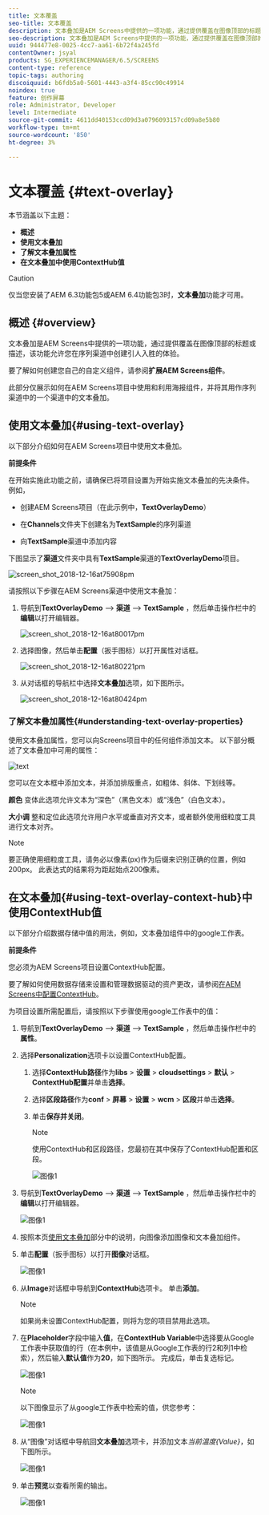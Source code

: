 ```yaml
---
title: 文本覆盖
seo-title: 文本覆盖
description: 文本叠加是AEM Screens中提供的一项功能，通过提供覆盖在图像顶部的标题或描述，该功能允许您在序列渠道中创建引人入胜的体验。 请阅读本页以了解更多信息。
seo-description: 文本叠加是AEM Screens中提供的一项功能，通过提供覆盖在图像顶部的标题或描述，该功能允许您在序列渠道中创建引人入胜的体验。 请阅读本页以了解更多信息。
uuid: 944477e8-0025-4cc7-aa61-6b72f4a245fd
contentOwner: jsyal
products: SG_EXPERIENCEMANAGER/6.5/SCREENS
content-type: reference
topic-tags: authoring
discoiquuid: b6fdb5a0-5601-4443-a3f4-85cc90c49914
noindex: true
feature: 创作屏幕
role: Administrator, Developer
level: Intermediate
source-git-commit: 4611dd40153ccd09d3a0796093157cd09a8e5b80
workflow-type: tm+mt
source-wordcount: '850'
ht-degree: 3%

---
```



# 文本覆盖 {#text-overlay}

本节涵盖以下主题：

* **概述**
* **使用文本叠加**
* **了解文本叠加属性**
* **在文本叠加中使用ContextHub值**

>[!CAUTION]
>
>仅当您安装了AEM 6.3功能包5或AEM 6.4功能包3时，**文本叠加**&#x200B;功能才可用。

## 概述 {#overview}

文本叠加是AEM Screens中提供的一项功能，通过提供覆盖在图像顶部的标题或描述，该功能允许您在序列渠道中创建引人入胜的体验。

要了解如何创建您自己的自定义组件，请参阅&#x200B;**扩展AEM Screens组件**。

此部分仅展示如何在AEM Screens项目中使用和利用海报组件，并将其用作序列渠道中的一个渠道中的文本叠加。

## 使用文本叠加{#using-text-overlay}

以下部分介绍如何在AEM Screens项目中使用文本叠加。

**前提条件**

在开始实施此功能之前，请确保已将项目设置为开始实施文本叠加的先决条件。 例如，

* 创建AEM Screens项目（在此示例中，**TextOverlayDemo**）

* 在&#x200B;**Channels**&#x200B;文件夹下创建名为&#x200B;**TextSample**&#x200B;的序列渠道

* 向&#x200B;**TextSample**&#x200B;渠道中添加内容

下图显示了&#x200B;**渠道**&#x200B;文件夹中具有&#x200B;**TextSample**&#x200B;渠道的&#x200B;**TextOverlayDemo**&#x200B;项目。

![screen_shot_2018-12-16at75908pm](assets/screen_shot_2018-12-16at75908pm.png)

请按照以下步骤在AEM Screens渠道中使用文本叠加：

1. 导航到&#x200B;**TextOverlayDemo** —> **渠道** —> **TextSample** ，然后单击操作栏中的&#x200B;**编辑**&#x200B;以打开编辑器。

   ![screen_shot_2018-12-16at80017pm](assets/screen_shot_2018-12-16at80017pm.png)

1. 选择图像，然后单击&#x200B;**配置**（扳手图标）以打开属性对话框。

   ![screen_shot_2018-12-16at80221pm](assets/screen_shot_2018-12-16at80221pm.png)

1. 从对话框的导航栏中选择&#x200B;**文本叠加**&#x200B;选项，如下图所示。

   ![screen_shot_2018-12-16at80424pm](assets/screen_shot_2018-12-16at80424pm.png)

### 了解文本叠加属性{#understanding-text-overlay-properties}

使用文本叠加属性，您可以向Screens项目中的任何组件添加文本。 以下部分概述了文本叠加中可用的属性：

![text](assets/text.gif)

您可以在文本框中添加文本，并添加排版重点，如粗体、斜体、下划线等。

**颜色** 变体此选项允许文本为“深色”（黑色文本）或“浅色”（白色文本）。

**大小调** 整和定位此选项允许用户水平或垂直对齐文本，或者额外使用细粒度工具进行文本对齐。

>[!NOTE]
>
>要正确使用细粒度工具，请务必以像素(px)作为后缀来识别正确的位置，例如200px。 此表达式的结果将为距起始点200像素。

## 在文本叠加{#using-text-overlay-context-hub}中使用ContextHub值

以下部分介绍数据存储中值的用法，例如，文本叠加组件中的google工作表。

**前提条件**

您必须为AEM Screens项目设置ContextHub配置。

要了解如何使用数据存储来设置和管理数据驱动的资产更改，请参阅[在AEM Screens中配置ContextHub](https://docs.adobe.com/content/help/en/experience-manager-screens/user-guide/developing/configuring-context-hub.html)。

为项目设置所需配置后，请按照以下步骤使用google工作表中的值：

1. 导航到&#x200B;**TextOverlayDemo** —> **渠道** —> **TextSample** ，然后单击操作栏中的&#x200B;**属性**。

1. 选择&#x200B;**Personalization**&#x200B;选项卡以设置ContextHub配置。

   1. 选择&#x200B;**ContextHub路径**&#x200B;作为&#x200B;**libs** > **设置** > **cloudsettings** > **默认** > **ContextHub配置**&#x200B;并单击&#x200B;**选择**。

   1. 选择&#x200B;**区段路径**&#x200B;作为&#x200B;**conf** > **屏幕** > **设置** > **wcm** > **区段**&#x200B;并单击&#x200B;**选择**。

   1. 单击&#x200B;**保存并关闭**。

      >[!NOTE]
      >
      >使用ContextHub和区段路径，您最初在其中保存了ContextHub配置和区段。

      ![图像1](/help/user-guide/assets/text-overlay/text-overlay8.png)

1. 导航到&#x200B;**TextOverlayDemo** —> **渠道** —> **TextSample** ，然后单击操作栏中的&#x200B;**编辑**&#x200B;以打开编辑器。

   ![图像1](/help/user-guide/assets/text-overlay/text-overlay1.png)

1. 按照本页[使用文本叠加](/help/user-guide/text-overlay.md#using-text-overlay)部分中的说明，向图像添加图像和文本叠加组件。

1. 单击&#x200B;**配置**（扳手图标）以打开&#x200B;**图像**&#x200B;对话框。

   ![图像1](/help/user-guide/assets/text-overlay/text-overlay4.png)

1. 从&#x200B;**Image**&#x200B;对话框中导航到&#x200B;**ContextHub**&#x200B;选项卡。 单击&#x200B;**添加**。

   >[!NOTE]
   >如果尚未设置ContextHub配置，则将为您的项目禁用此选项。

1. 在&#x200B;**Placeholder**&#x200B;字段中输入&#x200B;**值**，在&#x200B;**ContextHub Variable**&#x200B;中选择要从Google工作表中获取值的行（在本例中，该值是从Google工作表的行2和列1中检索），然后输入&#x200B;**默认值**&#x200B;作为&#x200B;**20**，如下图所示。 完成后，单击复选标记。

   ![图像1](/help/user-guide/assets/text-overlay/text-overlay5.png)

   >[!NOTE]
   >以下图像显示了从google工作表中检索的值，供您参考：

   ![图像1](/help/user-guide/assets/text-overlay/text-overlay6.png)

1. 从“图像”对话框中导航回&#x200B;**文本叠加**&#x200B;选项卡，并添加文本&#x200B;*当前温度{Value}*，如下图所示。

   ![图像1](/help/user-guide/assets/text-overlay/text-overlay7.png)

1. 单击&#x200B;**预览**&#x200B;以查看所需的输出。

   ![图像1](/help/user-guide/assets/text-overlay/text-overlay10.png)















